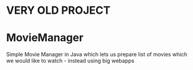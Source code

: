 # VERY OLD PROJECT
# MovieManager
Simple Movie Manager in Java which lets us prepare list of movies which we would like to watch - instead using big webapps

